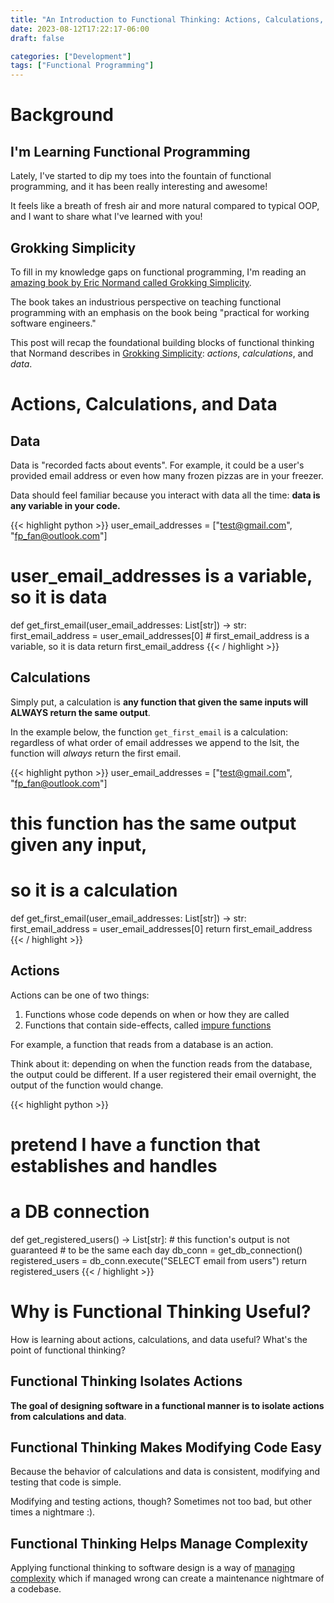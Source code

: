 ```yaml
---
title: "An Introduction to Functional Thinking: Actions, Calculations, and Data"
date: 2023-08-12T17:22:17-06:00
draft: false

categories: ["Development"]
tags: ["Functional Programming"]
---
```


# Background

## I'm Learning Functional Programming

Lately, I've started to dip my toes into the fountain of functional programming, and it has been really interesting and awesome!

It feels like a breath of fresh air and more natural compared to typical OOP, and I want to share what I've learned with you!

## Grokking Simplicity
To fill in my knowledge gaps on functional programming, I'm reading an [amazing book by Eric Normand called Grokking Simplicity](https://www.manning.com/books/grokking-simplicity). 

The book takes an industrious perspective on teaching functional programming with an emphasis on the book being "practical for working software engineers."

This post will recap the foundational building blocks of functional thinking that Normand describes in [Grokking Simplicity](https://www.manning.com/books/grokking-simplicity): *actions*, *calculations*, and *data*.

# Actions, Calculations, and Data

## Data

Data is "recorded facts about events". For example, it could be a user's provided email address or even how many frozen pizzas are in your freezer. 

Data should feel familiar because you interact with data all the time: __data is any variable in your code.__


{{< highlight python >}}
user_email_addresses = ["test@gmail.com", "fp_fan@outlook.com"]
# user_email_addresses is a variable, so it is data

def get_first_email(user_email_addresses: List[str]) -> str:
    first_email_address = user_email_addresses[0]
    # first_email_address is a variable, so it is data
    return first_email_address
{{< / highlight >}}

## Calculations 

Simply put, a calculation is **any function that given the same inputs will ALWAYS return the same output**.

In the example below, the function `get_first_email` is a calculation: regardless of what order of email addresses we append to the lsit, the function will *always* return the first email.

{{< highlight python >}}
user_email_addresses = ["test@gmail.com", "fp_fan@outlook.com"]

# this function has the same output given any input,
# so it is a calculation
def get_first_email(user_email_addresses: List[str]) -> str:
    first_email_address = user_email_addresses[0]
    return first_email_address
{{< / highlight >}}

## Actions

Actions can be one of two things:
1. Functions whose code depends on when or how they are called
2. Functions that contain side-effects, called [impure functions](https://www.freecodecamp.org/news/pure-function-vs-impure-function/)

For example, a function that reads from a database is an action. 

Think about it: depending on when the function reads from the database, the output could be different. If a user registered their email overnight, the output of the function would change.

{{< highlight python >}}
# pretend I have a function that establishes and handles 
# a DB connection

def get_registered_users() -> List[str]:
    # this function's output is not guaranteed
    # to be the same each day
    db_conn = get_db_connection()
    registered_users = db_conn.execute("SELECT email from users")
    return registered_users 
{{< / highlight >}}

# Why is Functional Thinking Useful?
How is learning about actions, calculations, and data useful? What's the point of functional thinking?

## Functional Thinking Isolates Actions 
**The goal of designing software in a functional manner is to isolate actions from calculations and data**. 

## Functional Thinking Makes Modifying Code Easy
Because the behavior of calculations and data is consistent, modifying and testing that code is simple.

Modifying and testing actions, though? Sometimes not too bad, but other times a nightmare :). 

## Functional Thinking Helps Manage Complexity

Applying functional thinking to software design is a way of [managing complexity](https://youtu.be/X2FYGgOH1sQ) which if managed wrong can create a maintenance nightmare of a codebase.
